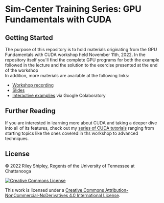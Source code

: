 # Sim-Center Training Series: GPU Fundamentals with CUDA
## Getting Started
The purpose of this repository is to hold materials originating from the GPU Fundamentals with CUDA workshop held November 11th, 2022.
In the repository itself you'll find the complete GPU programs for both the example followed in the lecture and the solution to the exercise presented at the end of the workshop  
In addition, more materials are available at the following links:
- [Workshop recording](https://youtu.be/S1qZQIPlpj4)
- [Slides](https://docs.google.com/presentation/d/1nF9t1cRWFap3RAIJHGzKXK0UpyY5fG9-_woXUSURVrI/edit?usp=sharing)
- [Interactive examplies](https://colab.research.google.com/drive/13bo0f7_gJdy102HLjrtYWLF2yU6n5lBl?authuser=2) via Google Colaboratory
## Further Reading
If you are interested in learning more about CUDA and taking a deeper dive into all of its features, check out my [series of CUDA tutorials](https://github.com/rshipley160/learn-cuda) ranging from starting topics like the ones covered in ths workshop to advanced techniques.
## License
© 2022 Riley Shipley, Regents of the University of Tennessee at Chattanooga

[![Creative Commons License](https://i.creativecommons.org/l/by-nc-nd/4.0/88x31.png)](http://creativecommons.org/licenses/by-nc-nd/4.0/)

This work is licensed under a [Creative Commons Attribution-NonCommercial-NoDerivatives 4.0 International License](http://creativecommons.org/licenses/by-nc-nd/4.0/).
